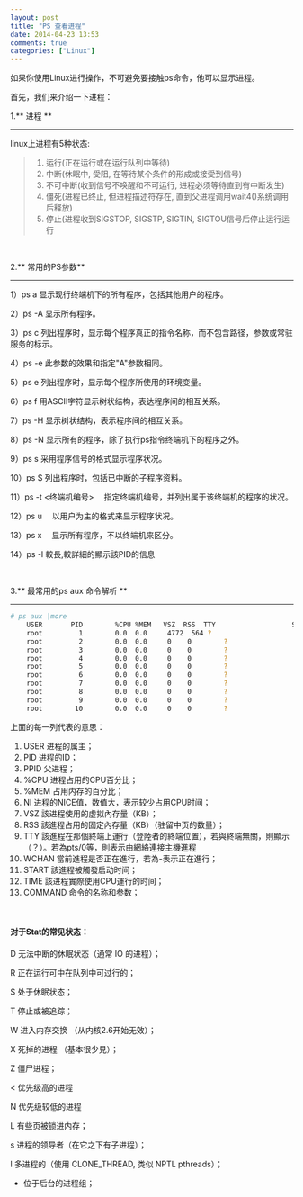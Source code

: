 ```yaml
---
layout: post
title: "PS 查看进程"
date: 2014-04-23 13:53
comments: true
categories: ["Linux"]
---
```


如果你使用Linux进行操作，不可避免要接触ps命令，他可以显示进程。

首先，我们来介绍一下进程：

1.** 进程 **

-------------------------------------------

linux上进程有5种状态:

> 1. 运行(正在运行或在运行队列中等待)
> 2. 中断(休眠中, 受阻, 在等待某个条件的形成或接受到信号)
> 3. 不可中断(收到信号不唤醒和不可运行, 进程必须等待直到有中断发生)
> 4. 僵死(进程已终止, 但进程描述符存在, 直到父进程调用wait4()系统调用后释放)
> 5. 停止(进程收到SIGSTOP, SIGSTP, SIGTIN, SIGTOU信号后停止运行运行

<br/>

2.** 常用的PS参数**

------------------------------------------

1）ps a    显示现行终端机下的所有程序，包括其他用户的程序。

2）ps -A   显示所有程序。

3）ps c    列出程序时，显示每个程序真正的指令名称，而不包含路径，参数或常驻服务的标示。

4）ps -e   此参数的效果和指定"A"参数相同。

5）ps e    列出程序时，显示每个程序所使用的环境变量。

6）ps f    用ASCII字符显示树状结构，表达程序间的相互关系。

7）ps -H   显示树状结构，表示程序间的相互关系。

8）ps -N   显示所有的程序，除了执行ps指令终端机下的程序之外。

9）ps s    采用程序信号的格式显示程序状况。

10）ps S   列出程序时，包括已中断的子程序资料。

11）ps -t <终端机编号> 　指定终端机编号，并列出属于该终端机的程序的状况。

12）ps u 　以用户为主的格式来显示程序状况。

13）ps x 　显示所有程序，不以终端机来区分。

14）ps -l  較長,較詳細的顯示該PID的信息

<br/>

3.** 最常用的ps aux 命令解析 **

-----------------------------------------

``` sh
# ps aux |more
    USER       PID        %CPU %MEM   VSZ  RSS  TTY                   STAT     START   TIME     COMMAND
    root         1        0.0  0.0     4772  564 ?                     S        Sep22   0:03     init [3]
    root         2        0.0  0.0     0    0        ?                 S        Sep22   0:03     [migration/0]
    root         3        0.0  0.0     0    0        ?                 SN      Sep22   0:00     [ksoftirqd/0]
    root         4        0.0  0.0     0    0        ?                 S        Sep22   0:02     [migration/1]
    root         5        0.0  0.0     0    0        ?                 SN      Sep22   0:00     [ksoftirqd/1]
    root         6        0.0  0.0     0    0        ?                 Ss+     Sep22   0:02     [migration/2]
    root         7        0.0  0.0     0    0        ?                 SN      Sep22   0:00     [ksoftirqd/2]
    root         8        0.0  0.0     0    0        ?                 S        Sep22   0:00     [migration/3]
    root         9        0.0  0.0     0    0        ?                 SN      Sep22   0:00     [ksoftirqd/3]
    root        10        0.0  0.0     0    0        ?                 S<      Sep22    0:00     [migration/4]
```

上面的每一列代表的意思：

1. USER 进程的属主；
2. PID   进程的ID；
3. PPID    父进程；
4. %CPU   进程占用的CPU百分比；
5. %MEM  占用内存的百分比；
6. NI        进程的NICE值，数值大，表示较少占用CPU时间；
7. VSZ     該进程使用的虚拟內存量（KB）；
8. RSS     該進程占用的固定內存量（KB）（驻留中页的数量）；
9. TTY     該進程在那個終端上運行（登陸者的終端位置），若與終端無關，則顯示（？）。若為pts/0等，則表示由網絡連接主機進程
10. WCHAN  當前進程是否正在進行，若為-表示正在進行；
11. START   該進程被觸發启动时间；
12. TIME      該进程實際使用CPU運行的时间；
13. COMMAND   命令的名称和参数；

<br/>

#### 对于Stat的常见状态：

D 无法中断的休眠状态（通常 IO 的进程）；

R 正在运行可中在队列中可过行的；

S 处于休眠状态；

T 停止或被追踪；

W 进入内存交换  （从内核2.6开始无效）；

X 死掉的进程   （基本很少見）；

Z 僵尸进程；

< 优先级高的进程

N 优先级较低的进程

L 有些页被锁进内存；

s 进程的领导者（在它之下有子进程）；

l 多进程的（使用 CLONE_THREAD, 类似 NPTL pthreads）；

+ 位于后台的进程组；
